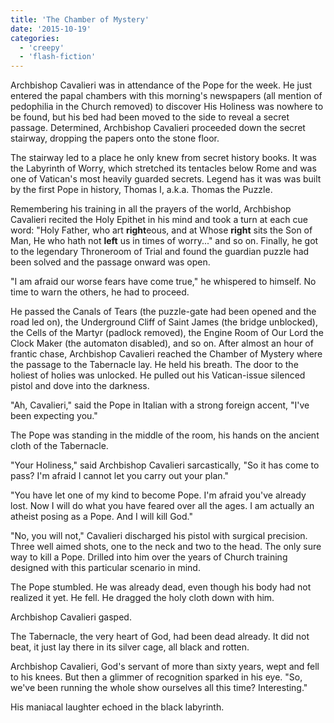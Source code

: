 ```yaml
---
title: 'The Chamber of Mystery'
date: '2015-10-19'
categories:
  - 'creepy'
  - 'flash-fiction'
---
```


Archbishop Cavalieri was in attendance of the Pope for the week. He just entered
the papal chambers with this morning's newspapers (all mention of pedophilia in
the Church removed) to discover His Holiness was nowhere to be found, but his
bed had been moved to the side to reveal a secret passage. Determined,
Archbishop Cavalieri proceeded down the secret stairway, dropping the papers
onto the stone floor.

<!-- truncate -->

The stairway led to a place he only knew from secret history books. It was the
Labyrinth of Worry, which stretched its tentacles below Rome and was one of
Vatican's most heavily guarded secrets. Legend has it was was built by the first
Pope in history, Thomas I, a.k.a. Thomas the Puzzle.

Remembering his training in all the prayers of the world, Archbishop Cavalieri
recited the Holy Epithet in his mind and took a turn at each cue word: "Holy
Father, who art **right**eous, and at Whose **right** sits the Son of Man, He
who hath not **left** us in times of worry..." and so on. Finally, he got to the
legendary Throneroom of Trial and found the guardian puzzle had been solved and
the passage onward was open.

"I am afraid our worse fears have come true," he whispered to himself. No time
to warn the others, he had to proceed.

He passed the Canals of Tears (the puzzle-gate had been opened and the road led
on), the Underground Cliff of Saint James (the bridge unblocked), the Cells of
the Martyr (padlock removed), the Engine Room of Our Lord the Clock Maker (the
automaton disabled), and so on. After almost an hour of frantic chase,
Archbishop Cavalieri reached the Chamber of Mystery where the passage to the
Tabernacle lay. He held his breath. The door to the holiest of holies was
unlocked. He pulled out his Vatican-issue silenced pistol and dove into the
darkness.

"Ah, Cavalieri," said the Pope in Italian with a strong foreign accent, "I've
been expecting you."

The Pope was standing in the middle of the room, his hands on the ancient cloth
of the Tabernacle.

"Your Holiness," said Archbishop Cavalieri sarcastically, "So it has come to
pass? I'm afraid I cannot let you carry out your plan."

"You have let one of my kind to become Pope. I'm afraid you've already lost. Now
I will do what you have feared over all the ages. I am actually an atheist
posing as a Pope. And I will kill God."

"No, you will not," Cavalieri discharged his pistol with surgical precision.
Three well aimed shots, one to the neck and two to the head. The only sure way
to kill a Pope. Drilled into him over the years of Church training designed with
this particular scenario in mind.

The Pope stumbled. He was already dead, even though his body had not realized it
yet. He fell. He dragged the holy cloth down with him.

Archbishop Cavalieri gasped.

The Tabernacle, the very heart of God, had been dead already. It did not beat,
it just lay there in its silver cage, all black and rotten.

Archbishop Cavalieri, God's servant of more than sixty years, wept and fell to
his knees. But then a glimmer of recognition sparked in his eye. "So, we've been
running the whole show ourselves all this time? Interesting."

His maniacal laughter echoed in the black labyrinth.
